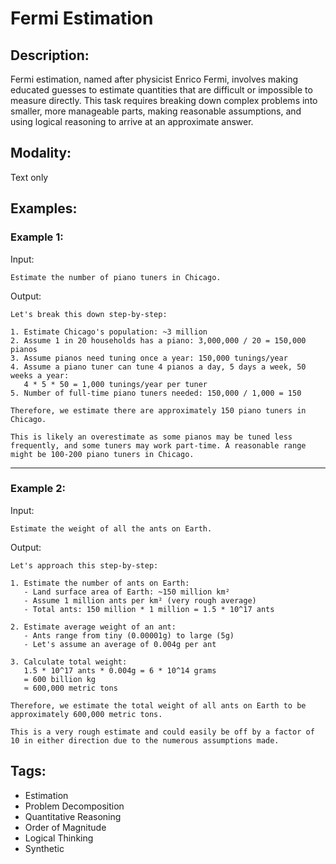 # Fermi Estimation

## Description:
Fermi estimation, named after physicist Enrico Fermi, involves making educated guesses to estimate quantities that are difficult or impossible to measure directly. This task requires breaking down complex problems into smaller, more manageable parts, making reasonable assumptions, and using logical reasoning to arrive at an approximate answer.

## Modality:
Text only

## Examples:

### Example 1:

Input:

```
Estimate the number of piano tuners in Chicago.
```

Output:

```
Let's break this down step-by-step:

1. Estimate Chicago's population: ~3 million
2. Assume 1 in 20 households has a piano: 3,000,000 / 20 = 150,000 pianos
3. Assume pianos need tuning once a year: 150,000 tunings/year
4. Assume a piano tuner can tune 4 pianos a day, 5 days a week, 50 weeks a year:
   4 * 5 * 50 = 1,000 tunings/year per tuner
5. Number of full-time piano tuners needed: 150,000 / 1,000 = 150

Therefore, we estimate there are approximately 150 piano tuners in Chicago.

This is likely an overestimate as some pianos may be tuned less frequently, and some tuners may work part-time. A reasonable range might be 100-200 piano tuners in Chicago.
```

---

### Example 2:

Input:

```
Estimate the weight of all the ants on Earth.
```

Output:

```
Let's approach this step-by-step:

1. Estimate the number of ants on Earth:
   - Land surface area of Earth: ~150 million km²
   - Assume 1 million ants per km² (very rough average)
   - Total ants: 150 million * 1 million = 1.5 * 10^17 ants

2. Estimate average weight of an ant:
   - Ants range from tiny (0.00001g) to large (5g)
   - Let's assume an average of 0.004g per ant

3. Calculate total weight:
   1.5 * 10^17 ants * 0.004g = 6 * 10^14 grams
   = 600 billion kg
   ≈ 600,000 metric tons

Therefore, we estimate the total weight of all ants on Earth to be approximately 600,000 metric tons.

This is a very rough estimate and could easily be off by a factor of 10 in either direction due to the numerous assumptions made.
```

## Tags:
- Estimation
- Problem Decomposition
- Quantitative Reasoning
- Order of Magnitude
- Logical Thinking
- Synthetic